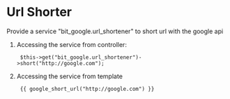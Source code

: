 Url Shorter
============

Provide a service "bit_google.url_shortener" to short url with the google api

1. Accessing the service from controller:

        $this->get("bit_google.url_shortener")->short("http://google.com");

2. Accessing the service from template

        {{ google_short_url("http://google.com") }}
